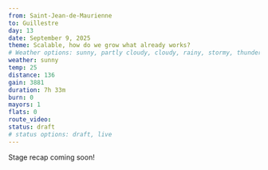 ```yaml
---
from: Saint-Jean-de-Maurienne
to: Guillestre
day: 13
date: September 9, 2025
theme: Scalable, how do we grow what already works?
# Weather options: sunny, partly cloudy, cloudy, rainy, stormy, thunder, snowy, foggy
weather: sunny
temp: 25
distance: 136
gain: 3881
duration: 7h 33m
burn: 0
mayors: 1
flats: 0
route_video: 
status: draft
# status options: draft, live
---
```


Stage recap coming soon!